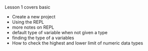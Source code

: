 Lesson 1 covers basic

- Create a new project
- Using the REPL
- more notes on REPL
- default type of variable when not given a type
- finding the type of a variables
- How to check the highest and lower limit of numeric data types